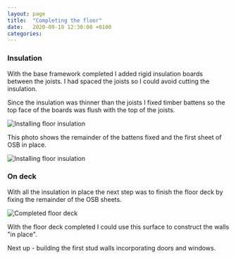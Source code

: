 ```yaml
---
layout: page
title:  "Completing the floor"
date:   2020-09-10 12:38:00 +0100
categories:
---
```


### Insulation
With the base framework completed I added rigid insulation boards between the joists. I had spaced the joists so I could avoid cutting the insulation.

Since the insulation was thinner than the joists I fixed timber battens so the top face of the boards was flush with the top of the joists.

![Installing floor insulation]({{site.baseurl}}/images/base-insulation2.png)

This photo shows the remainder of the battens fixed and the first sheet of OSB in place.

![Installing floor insulation]({{site.baseurl}}/images/base-floor2.png)

### On deck
With all the insulation in place the next step was to finish the floor deck by fixing the remainder of the OSB sheets.

![Completed floor deck]({{site.baseurl}}/images/base-complete.png)

With the floor deck completed I could use this surface to construct the walls "in place".

Next up - building the first stud walls incorporating doors and windows.
